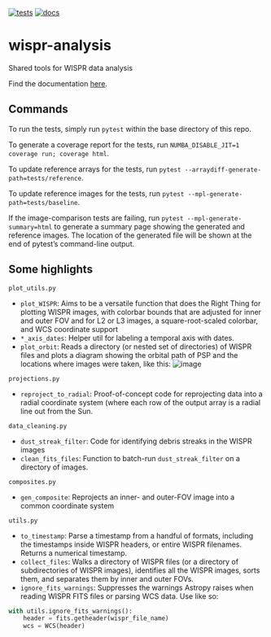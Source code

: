 [![tests](https://github.com/svank/wispr_analysis/actions/workflows/main.yml/badge.svg)](https://github.com/svank/wispr_analysis/actions/workflows/main.yml)
[![docs](https://github.com/svank/wispr_analysis/actions/workflows/docs.yml/badge.svg)](https://github.com/svank/wispr_analysis/actions/workflows/docs.yml)

# wispr-analysis
Shared tools for WISPR data analysis

Find the documentation [here](https://wispr-analysis.readthedocs.io/en/latest/).

## Commands

To run the tests, simply run `pytest` within the base directory of this repo.

To generate a coverage report for the tests, run `NUMBA_DISABLE_JIT=1 coverage run; coverage html`.

To update reference arrays for the tests, run `pytest --arraydiff-generate-path=tests/reference`.

To update reference images for the tests, run `pytest --mpl-generate-path=tests/baseline`.

If the image-comparison tests are failing, run `pytest --mpl-generate-summary=html` to generate a summary page showing the generated and reference images. The location of the generated file will be shown at the end of pytest’s command-line output.

## Some highlights

`plot_utils.py`

- `plot_WISPR`: Aims to be a versatile function that does the Right Thing for plotting WISPR images, with colorbar bounds that are adjusted for inner and outer FOV and for L2 or L3 images, a square-root-scaled colorbar, and WCS coordinate support
- `*_axis_dates`: Helper util for labeling a temporal axis with dates.
- `plot_orbit`: Reads a directory (or nested set of directories) of WISPR files and plots a diagram showing the orbital path of PSP and the locations where images were taken, like this:
![image](https://user-images.githubusercontent.com/23462789/174193783-26a7360b-fa92-4a36-8306-b0564eae6aa5.png)


`projections.py`

- `reproject_to_radial`: Proof-of-concept code for reprojecting data into a radial coordinate system (where each row of the output array is a radial line out from the Sun.

`data_cleaning.py`

- `dust_streak_filter`: Code for identifying debris streaks in the WISPR images
- `clean_fits_files`: Function to batch-run `dust_streak_filter` on a directory of images.

`composites.py`

- `gen_composite`: Reprojects an inner- and outer-FOV image into a common coordinate system

`utils.py`

- `to_timestamp`: Parse a timestamp from a handful of formats, including the timestamps inside WISPR headers, or entire WISPR filenames. Returns a numerical timestamp.
- `collect_files`: Walks a directory of WISPR files (or a directory of subdirectories of WISPR images), identifies all the WISPR images, sorts them, and separates them by inner and outer FOVs.
- `ignore_fits_warnings`: Suppresses the warnings Astropy raises when reading WISPR FITS files or parsing WCS data. Use like so:
```python
with utils.ignore_fits_warnings():
    header = fits.getheader(wispr_file_name)
    wcs = WCS(header)
```
